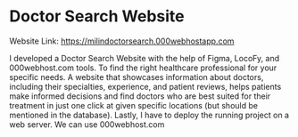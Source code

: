 
  # Doctor Search Website

  Website Link: https://milindoctorsearch.000webhostapp.com

I developed a Doctor Search Website with the help of Figma, LocoFy, and 000webhost.com tools. To find the right healthcare professional for your specific needs. A website that showcases information about doctors, including their specialties, experience, and patient reviews, helps patients make informed decisions and find doctors who are best suited for their treatment in just one click at given specific locations (but should be mentioned in the database). Lastly, I have to deploy the running project on a web server. We can use 000webhost.com
